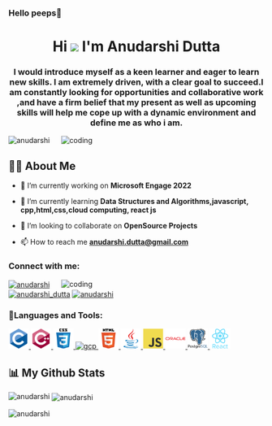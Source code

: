 ### Hello peeps👀 
<h1 align="center">Hi <img src="https://raw.githubusercontent.com/MartinHeinz/MartinHeinz/master/wave.gif" width="30px"> I'm Anudarshi Dutta</h1>
<h3 align="center">I would introduce myself as a keen learner and eager to learn new skills. I am extremely driven, with a clear goal to succeed.I am constantly looking for opportunities and collaborative work ,and have a firm belief that my present as well as upcoming skills will help me cope up with a dynamic environment and define me as who i am.</h3>
<img align="right" alt="coding" width="400" src="https://miro.medium.com/max/1400/0*K2WLMTExLyida7OR.gif">
<p align="left"> <img src="https://komarev.com/ghpvc/?username=anudarshi&label=Profile%20views&color=0e75b6&style=flat" alt="anudarshi" /> </p>

## 🙋‍♂️ About Me

- 🔭 I’m currently working on **Microsoft Engage 2022**

- 🌱 I’m currently learning **Data Structures and Algorithms,javascript,
cpp,html,css,cloud computing,
react js**

- 👯 I’m looking to collaborate on **OpenSource Projects**


- 📫 How to reach me **anudarshi.dutta@gmail.com**

<h3 align="left">Connect with me:</h3>
<img align="right" alt="coding" width="400" src="https://user-images.githubusercontent.com/89626174/166443897-08187d75-c35c-4219-bb57-4cf84fd5eb3d.gif">




<a href="https://www.leetcode.com/anudarshi" target="blank"><img align="center" src="https://raw.githubusercontent.com/rahuldkjain/github-profile-readme-generator/master/src/images/icons/Social/leet-code.svg" alt="anudarshi" height="30" width="40" /></a>
<a href="https://www.hackerearth.com/anudarshi_dutta" target="blank"><img align="center" src="https://raw.githubusercontent.com/rahuldkjain/github-profile-readme-generator/master/src/images/icons/Social/hackerearth.svg" alt="anudarshi_dutta" height="30" width="40" /></a>
<a href="https://auth.geeksforgeeks.org/user/anudarshi" target="blank"><img align="center" src="https://raw.githubusercontent.com/rahuldkjain/github-profile-readme-generator/master/src/images/icons/Social/geeks-for-geeks.svg" alt="anudarshi" height="30" width="40" /></a>
</p>

<h3 align="left"> 🚀Languages and Tools:</h3>
<p align="left"> <a href="https://www.cprogramming.com/" target="_blank" rel="noreferrer"> <img src="https://raw.githubusercontent.com/devicons/devicon/master/icons/c/c-original.svg" alt="c" width="40" height="40"/> </a> <a href="https://www.w3schools.com/cpp/" target="_blank" rel="noreferrer"> <img src="https://raw.githubusercontent.com/devicons/devicon/master/icons/cplusplus/cplusplus-original.svg" alt="cplusplus" width="40" height="40"/> </a> <a href="https://www.w3schools.com/css/" target="_blank" rel="noreferrer"> <img src="https://raw.githubusercontent.com/devicons/devicon/master/icons/css3/css3-original-wordmark.svg" alt="css3" width="40" height="40"/> </a> <a href="https://cloud.google.com" target="_blank" rel="noreferrer"> <img src="https://www.vectorlogo.zone/logos/google_cloud/google_cloud-icon.svg" alt="gcp" width="40" height="40"/> </a> <a href="https://www.w3.org/html/" target="_blank" rel="noreferrer"> <img src="https://raw.githubusercontent.com/devicons/devicon/master/icons/html5/html5-original-wordmark.svg" alt="html5" width="40" height="40"/> </a> <a href="https://www.java.com" target="_blank" rel="noreferrer"> <img src="https://raw.githubusercontent.com/devicons/devicon/master/icons/java/java-original.svg" alt="java" width="40" height="40"/> </a> <a href="https://developer.mozilla.org/en-US/docs/Web/JavaScript" target="_blank" rel="noreferrer"> <img src="https://raw.githubusercontent.com/devicons/devicon/master/icons/javascript/javascript-original.svg" alt="javascript" width="40" height="40"/> </a> <a href="https://www.oracle.com/" target="_blank" rel="noreferrer"> <img src="https://raw.githubusercontent.com/devicons/devicon/master/icons/oracle/oracle-original.svg" alt="oracle" width="40" height="40"/> </a> <a href="https://www.postgresql.org" target="_blank" rel="noreferrer"> <img src="https://raw.githubusercontent.com/devicons/devicon/master/icons/postgresql/postgresql-original-wordmark.svg" alt="postgresql" width="40" height="40"/> </a> <a href="https://reactjs.org/" target="_blank" rel="noreferrer"> <img src="https://raw.githubusercontent.com/devicons/devicon/master/icons/react/react-original-wordmark.svg" alt="react" width="40" height="40"/> </a> </p>

## 📊 My Github Stats

<p><img align="left" src="https://github-readme-stats.vercel.app/api/top-langs?username=anudarshi&show_icons=true&locale=en&layout=compactbg_color=0D1117&theme=react&hide_border=true&bg_color=0D1117" alt="anudarshi" /></p>

<p>&nbsp;<img align="center" src="https://github-readme-stats.vercel.app/api?username=anudarshi&show_icons=true&locale=en&theme=react&hide_border=true&bg_color=0D1117" alt="anudarshi" /></p>

<p><img align="center" src="https://github-readme-streak-stats.herokuapp.com/?user=anudarshi&&theme=react&hide_border=true&bg_color=0D1117" alt="anudarshi" /></p>

<a href="https://github.com/anudarshi/github-readme-activity-graph"><img alt="" src="https://activity-graph.herokuapp.com/graph?username=anudarshi&bg_color=0D1117&color=5BCDEC&line=5BCDEC&point=FFFFFF&hide_border=true&theme=react&hide_border=true&bg_color=0D1117" /></a>



